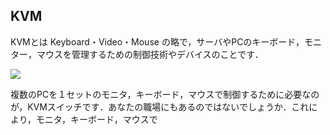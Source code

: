 ## KVM

KVMとは Keyboard・Video・Mouse の略で，サーバやPCのキーボード，モニター，マウスを管理するための制御技術やデバイスのことです．

![](https://assets.st-note.com/img/1705277680873-KRbVgh9qdB.jpg?width=1200)

複数のPCを１セットのモニタ，キーボード，マウスで制御するために必要なのが，KVMスイッチです．あなたの職場にもあるのではないでしょうか．これにより，モニタ，キーボード，マウスで

